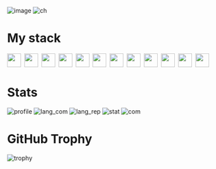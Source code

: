 ![image](https://user-images.githubusercontent.com/93442793/193453255-0b4e2cf5-d759-4752-9423-43b2ebe32bba.png)
![ch](https://komarev.com/ghpvc/?username=notjik&color=bf91f3&style=flat)
# My stack

<p>
<a href="https://www.python.org/"><img height="32" width="32" src="https://cdn.simpleicons.org/python/bf91f3"/></a>&nbsp;
<a href="https://isocpp.org/"><img height="32" width="32" src="https://cdn.simpleicons.org/cplusplus/bf91f3"/></a>&nbsp;
<a href="https://www.w3.org/html/"><img height="32" width="32" src="https://cdn.simpleicons.org/html5/bf91f3"/></a>&nbsp;
<a href="https://www.w3.org/Style/CSS/"><img height="32" width="32" src="https://cdn.simpleicons.org/css3/bf91f3"/></a>&nbsp;
<a href="https://git-scm.com/"><img height="32" width="32" src="https://cdn.simpleicons.org/git/bf91f3"/></a>&nbsp;
<a href="https://www.djangoproject.com/"><img height="32" width="32" src="https://cdn.simpleicons.org/django/bf91f3"/></a>&nbsp;
<a href="https://www.qt.io/"><img height="32" width="32" src="https://cdn.simpleicons.org/qt/bf91f3"/></a>&nbsp;
<a href="https://flask.palletsprojects.com/"><img height="32" width="32" src="https://cdn.simpleicons.org/flask/bf91f3"/></a>&nbsp;
<a href="https://getbootstrap.com/"><img height="32" width="32" src="https://cdn.simpleicons.org/bootstrap/bf91f3"/></a>&nbsp;
<a href="https://www.postgresql.org/"><img height="32" width="32" src="https://cdn.simpleicons.org/postgresql/bf91f3"/></a>&nbsp;
<a href="https://www.sqlite.org/"><img height="32" width="32" src="https://cdn.simpleicons.org/sqlite/bf91f3"/></a>&nbsp;
<a href="https://pypi.org/project/googletrans/"><img height="32" width="32" src="https://cdn.simpleicons.org/googletranslate/bf91f3"/></a>&nbsp;
</p>

# Stats
![profile](https://github-profile-summary-cards.vercel.app/api/cards/profile-details?username=notjik&theme=tokyonight)
![lang_com](https://github-profile-summary-cards.vercel.app/api/cards/most-commit-language?username=notjik&theme=tokyonight)
![lang_rep](https://github-profile-summary-cards.vercel.app/api/cards/repos-per-language?username=notjik&theme=tokyonight)
![stat](https://github-profile-summary-cards.vercel.app/api/cards/stats?username=notjik&theme=tokyonight)
![com](https://github-profile-summary-cards.vercel.app/api/cards/productive-time?username=notjik&theme=tokyonight)
# GitHub Trophy
![trophy](https://github-profile-trophy.vercel.app/?username=notjik&theme=tokyonight)
